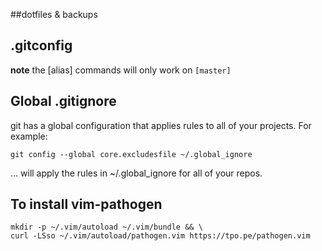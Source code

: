 ##dotfiles & backups

## .gitconfig

**note** the [alias] commands will only work on `[master]`

## Global .gitignore

git has a global configuration that applies rules to all of
your projects. For example:

    git config --global core.excludesfile ~/.global_ignore

... will apply the rules in ~/.global_ignore for all of your repos.

## To install vim-pathogen

```
mkdir -p ~/.vim/autoload ~/.vim/bundle && \
curl -LSso ~/.vim/autoload/pathogen.vim https://tpo.pe/pathogen.vim
```
